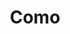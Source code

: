 ---
title: Como
date: 
draft: false

# descripcion
description : Argo colgante de plata

materials: Plata 925

color: Plateado

dimensions: 1,3cm x 1,5cm

code: 01-01-0311

type: "Aros"

categories: []

price: $1.870,00

price_eftvo: $1.587,50

# Images
# first image will be shown in the product page
images:
  # - image: "images/path_to_image"
  # La ubicacion de las imagenes es imagenes/Aros/Aros.Colgantes/01-01-0311-como
  - image: "./images/aros/colgantes/01-01-0311-corazon-con-corazoncito-interior_a.JPG"
  - image: "./images/aros/colgantes/01-01-0311-corazon-con-corazoncito-interior_b.JPG"
---